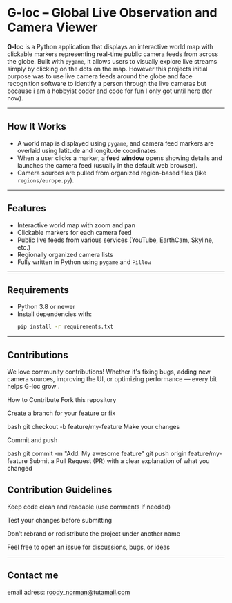 #  G-loc – Global Live Observation and Camera Viewer

**G-loc** is a Python application that displays an interactive world map with clickable markers representing real-time public camera feeds from across the globe. Built with `pygame`, it allows users to visually explore live streams simply by clicking on the dots on the map. However this projects initial purpose was to use live camera feeds around the globe and face recognition software to identify a person through the live cameras but because i am a hobbyist coder and code for fun I only got until here (for now).

---

##  How It Works

- A world map is displayed using `pygame`, and camera feed markers are overlaid using latitude and longitude coordinates.
- When a user clicks a marker, a **feed window** opens showing details and launches the camera feed (usually in the default web browser).
- Camera sources are pulled from organized region-based files (like `regions/europe.py`).

---

##  Features

-  Interactive world map with zoom and pan
-  Clickable markers for each camera feed
-  Public live feeds from various services (YouTube, EarthCam, Skyline, etc.)
-  Regionally organized camera lists
-  Fully written in Python using `pygame` and `Pillow`

---

##  Requirements

- Python 3.8 or newer
- Install dependencies with:
  ```bash
  pip install -r requirements.txt

---

## Contributions 

We love community contributions! Whether it's fixing bugs, adding new camera sources, improving the UI, or optimizing performance — every bit helps G-loc grow .

How to Contribute
Fork this repository

Create a branch for your feature or fix

bash
git checkout -b feature/my-feature
Make your changes

Commit and push

bash
git commit -m "Add: My awesome feature"
git push origin feature/my-feature
Submit a Pull Request (PR) with a clear explanation of what you changed

## Contribution Guidelines

Keep code clean and readable (use comments if needed)

Test your changes before submitting

Don’t rebrand or redistribute the project under another name

Feel free to open an issue for discussions, bugs, or ideas

--- 

## Contact me 
email adress: roody_norman@tutamail.com


